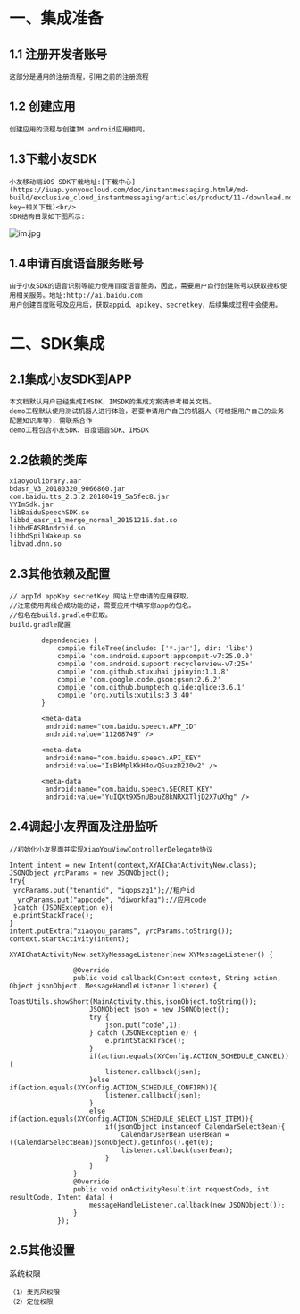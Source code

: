 # 一、集成准备
## 1.1 注册开发者账号
	这部分是通用的注册流程，引用之前的注册流程
## 1.2 创建应用
	创建应用的流程与创建IM android应用相同。
## 1.3下载小友SDK
	小友移动端iOS SDK下载地址:[下载中心](https://iuap.yonyoucloud.com/doc/instantmessaging.html#/md-build/exclusive_cloud_instantmessaging/articles/product/11-/download.md?key=相关下载)<br/>
	SDK结构目录如下图所示:
![im.jpg](http://iuapcdn.yonyoucloud.com/md-build/exclusive_cloud_instantmessaging/articles/product/6-/xiaoyou/android/im.jpg)
## 1.4申请百度语音服务账号
	由于小友SDK的语音识别等能力使用百度语音服务，因此，需要用户自行创建账号以获取授权使用相关服务。地址:http://ai.baidu.com
	用户创建百度账号及应用后，获取appid、apikey、secretkey，后续集成过程中会使用。
# 二、SDK集成
## 2.1集成小友SDK到APP
	本文档默认用户已经集成IMSDK，IMSDK的集成方案请参考相关文档。
	demo工程默认使用测试机器人进行体验，若要申请用户自己的机器人（可根据用户自己的业务配置知识库等），需联系合作
	demo工程包含小友SDK、百度语音SDK、IMSDK
## 2.2依赖的类库
	xiaoyoulibrary.aar
	bdasr_V3_20180320_9066860.jar
	com.baidu.tts_2.3.2.20180419_5a5fec8.jar
	YYImSdk.jar
	libBaiduSpeechSDK.so
	libbd_easr_s1_merge_normal_20151216.dat.so
	libbdEASRAndroid.so
	libbdSpilWakeup.so
	libvad.dnn.so
## 2.3其他依赖及配置
	// appId appKey secretKey 网站上您申请的应用获取。
    //注意使用离线合成功能的话，需要应用中填写您app的包名。
    //包名在build.gradle中获取。
    build.gradle配置
    
		    dependencies {
			    compile fileTree(include: ['*.jar'], dir: 'libs')
			    compile 'com.android.support:appcompat-v7:25.0.0'
			    compile 'com.android.support:recyclerview-v7:25+'
			    compile 'com.github.stuxuhai:jpinyin:1.1.8'
			    compile 'com.google.code.gson:gson:2.6.2'
			    compile 'com.github.bumptech.glide:glide:3.6.1'
			    compile 'org.xutils:xutils:3.3.40'
			}
	
			<meta-data
	         android:name="com.baidu.speech.APP_ID"
	         android:value="11208749" />
        
	   		<meta-data
	         android:name="com.baidu.speech.API_KEY"
	         android:value="IsBkMplKkH4ovQSuazD230w2" />
        
	    	<meta-data
	         android:name="com.baidu.speech.SECRET_KEY"
	         android:value="YuIQXt9X5nUBpuZ8kNRXXTljD2X7uXhg" />
## 2.4调起小友界面及注册监听
    //初始化小友界面并实现XiaoYouViewControllerDelegate协议

    Intent intent = new Intent(context,XYAIChatActivityNew.class);
    JSONObject yrcParams = new JSONObject();
    try{
     yrcParams.put("tenantid", "iqopszg1");//租户id
      yrcParams.put("appcode", "diworkfaq");//应用code
     }catch (JSONException e){
     e.printStackTrace();
    }
    intent.putExtra("xiaoyou_params", yrcParams.toString());
    context.startActivity(intent);

	XYAIChatActivityNew.setXyMessageListener(new XYMessageListener() {
              
                    @Override
                    public void callback(Context context, String action, Object jsonObject, MessageHandleListener listener) {
                        ToastUtils.showShort(MainActivity.this,jsonObject.toString());
                        JSONObject json = new JSONObject();
                        try {
                            json.put("code",1);
                        } catch (JSONException e) {
                            e.printStackTrace();
                        }
                        if(action.equals(XYConfig.ACTION_SCHEDULE_CANCEL)){
                            listener.callback(json);
                        }else if(action.equals(XYConfig.ACTION_SCHEDULE_CONFIRM)){
                            listener.callback(json);
                        }
                        else if(action.equals(XYConfig.ACTION_SCHEDULE_SELECT_LIST_ITEM)){
                            if(jsonObject instanceof CalendarSelectBean){
                                CalendarUserBean userBean = ((CalendarSelectBean)jsonObject).getInfos().get(0);
                                listener.callback(userBean);
                            }
                        }
                    }
                    @Override
                    public void onActivityResult(int requestCode, int resultCode, Intent data) {
                        messageHandleListener.callback(new JSONObject());
                    }
                });
## 2.5其他设置
系统权限

	（1）麦克风权限
	（2）定位权限

